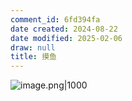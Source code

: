 ```yaml
---
comment_id: 6fd394fa
date created: 2024-08-22
date modified: 2025-02-06
draw: null
title: 摸鱼
---
```

![image.png|1000](https://imagehosting4picgo.oss-cn-beijing.aliyuncs.com/imagehosting/fix-dir%2Fpicgo%2Fpicgo-clipboard-images%2F2024%2F08%2F22%2F17-16-42-35078fed8a7c5045dd15cf396f2c09a7-202408221716208-789fea.png)

